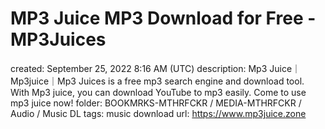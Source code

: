 # MP3 Juice MP3 Download for Free - MP3Juices

created: September 25, 2022 8:16 AM (UTC)
description: Mp3 Juice｜Mp3juice｜Mp3 Juices is a free mp3 search engine and download tool. With Mp3 juice, you can download YouTube to mp3 easily. Come to use mp3 juice now!
folder: BOOKMRKS-MTHRFCKR / MEDIA-MTHRFCKR / Audio / Music DL
tags: music download
url: https://www.mp3juice.zone